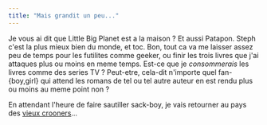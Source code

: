 ```yaml
---
title: "Mais grandit un peu..."
---
```


Je vous ai dit que Little Big Planet est a la maison ? Et aussi Patapon. Steph
c'est la plus mieux bien du monde, et toc. Bon, tout ca va me laisser assez
peu de temps pour les futilites comme geeker, ou finir les trois livres que
j'ai attaques plus ou moins en meme temps. Est-ce que je _consommerais_ les
livres comme des series TV ? Peut-etre, cela-dit n'importe quel fan-{boy,girl}
qui attend les romans de tel ou tel autre auteur en est rendu plus ou moins au
meme point non ?

En attendant l'heure de faire sautiller sack-boy, je vais retourner au pays
des [vieux crooners](http://sinatra.rubyforge.org/)...

